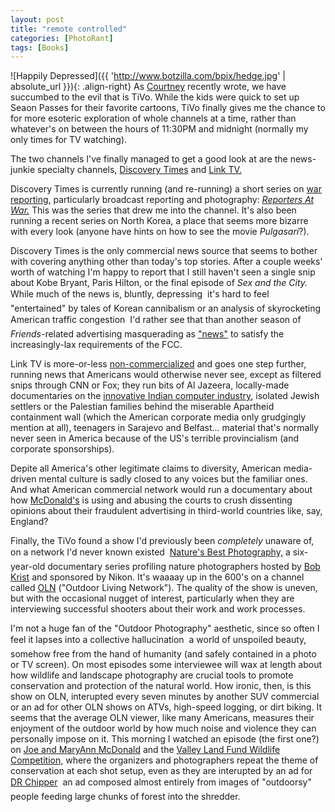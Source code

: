 ```yaml
---
layout: post
title: "remote controlled"
categories: [PhotoRant]
tags: [Books]
---
```



![Happily Depressed]({{ 'http://www.botzilla.com/bpix/hedge.jpg' | absolute_url }}){: .align-right}
As <a href="http://blog.geekychick.net">Courtney</a> recently wrote, we have succumbed to the evil that is TiVo. While the kids were quick to set up Seaon Passes for their favorite cartoons, TiVo finally gives me the chance to for more esoteric exploration of whole channels at a time, rather than whatever's on between the hours of 11:30PM and midnight (normally my only times for TV watching).

The two channels I've finally managed to get a good look at are the news-junkie specialty channels, <a href="http://times.discovery.com/">Discovery Times</a> and <a href="http://www.linktv.net">Link TV.</a>

Discovery Times is currently running (and re-running) a short series on <a href="http://photography.about.com/library/weekly/aa110899a.htm">war reporting,</a> particularly broadcast reporting and photography: <a href="http://times.discovery.com/convergence/reportersatwar/reportersatwar.html"><i>Reporters At War.</i></a> This was the series that drew me into the channel. It's also been running a recent series on North Korea, a place that seems more bizarre with every look (anyone have hints on how to see the movie <i>Pulgasari</i>?).

Discovery Times is the only commercial news source that seems to bother with covering anything other than today's top stories. After a couple weeks' worth of watching I'm happy to report that I still haven't seen a single snip about Kobe Bryant, Paris Hilton, or the final episode of <i>Sex and the City.</i> While much of the news is, bluntly, depressing &#151; it's hard to feel "entertained" by tales of Korean cannibalism or an analysis of skyrocketing American traffic congestion &#151; I'd rather see that than another season of <i>Friends</i>-related advertising masquerading as <a href="http://www.commondreams.org/views03/0620-11.htm">"news"</a> to satisfy the increasingly-lax requirements of the FCC.

Link TV is more-or-less <a href="http://www.pbs.org/kcts/affluenza/">non-commercialized</a> and goes one step further, running news that Americans would otherwise never see, except as filtered snips through CNN or Fox; they run bits of Al Jazeera, locally-made documentaries on the <a href="http://www.indiachi.com/leadstory.htm">innovative Indian computer industry</a>, isolated Jewish settlers or the Palestian families behind the miserable Apartheid containment wall (which the American corporate media only grudgingly mention at all), teenagers in Sarajevo and Belfast... material that's normally never seen in America because of the US's terrible provincialism (and corporate sponsorships).

Depite all America's other legitimate claims to diversity, American media-driven mental culture is sadly closed to any voices but the familiar ones. And what American commercial network would run a documentary about how <a href="http://www.converge.org.nz/hrag/apr3098.html">McDonald's</a> is using and abusing the courts to crush dissenting opinions about their fraudulent advertising in third-world countries like, say, England?

Finally, the TiVo found a show I'd previously been <i>completely</i> unaware of, on a network I'd never known existed &#151; <a href="ttp://www.olntv.com/showviewer.asp?sid=159">Nature's Best Photography,</a> a six-year-old documentary series profiling nature photographers hosted by <a href="http://www.bobkrist.com">Bob Krist</a> and sponsored by Nikon. It's waaaay up in the 600's on a channel called <a href="http://www.olntv.com/">OLN</a> ("Outdoor Living Network"). The quality of the show is uneven, but with the occasional nugget of interest, particularly when they are interviewing successful shooters about their work and work processes.

I'm not a huge fan of the "Outdoor Photography" aesthetic, since so often I feel it lapses into a collective hallucination &#151; a world of unspoiled beauty, somehow free from the hand of humanity (and safely contained in a photo or TV screen). On most episodes some interviewee will wax at length about how wildlife and landscape photography are crucial tools to promote conservation and protection of the natural world. How ironic, then, is this show on OLN, interupted every seven minutes by another SUV commercial or an ad for other OLN shows on ATVs, high-speed logging, or dirt biking. It seems that the average OLN viewer, like many Americans, measures their enjoyment of the outdoor world by how much noise and violence they can personally impose on it. This morning I watched an episode (the first one?) on <a href="http://www.hoothollow.com/">Joe and MaryAnn McDonald</a> and the <a href="http://www.valleylandfund.com/contest.html">Valley Land Fund Wildlife Competition,</a> where the organizers and photographers repeat the theme of conservation at each shot setup, even as they are interupted by an ad for <a href="http://www.drchipper.com">DR Chipper</a> &#151; an ad composed almost entirely from images of "outdoorsy" people feeding large chunks of forest into the shredder.


 
